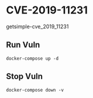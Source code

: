 # CVE-2019-11231

getsimple-cve_2019_11231

## Run Vuln

```
docker-compose up -d
```

## Stop Vuln

```
docker-compose down -v
```

